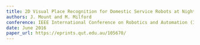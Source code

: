 ```yaml
---
title: 2D Visual Place Recognition for Domestic Service Robots at Night
authors: J. Mount and M. Milford
conference: IEEE International Conference on Robotics and Automation (ICRA)
date: June 2016
paper_url: https://eprints.qut.edu.au/105670/
---
```


